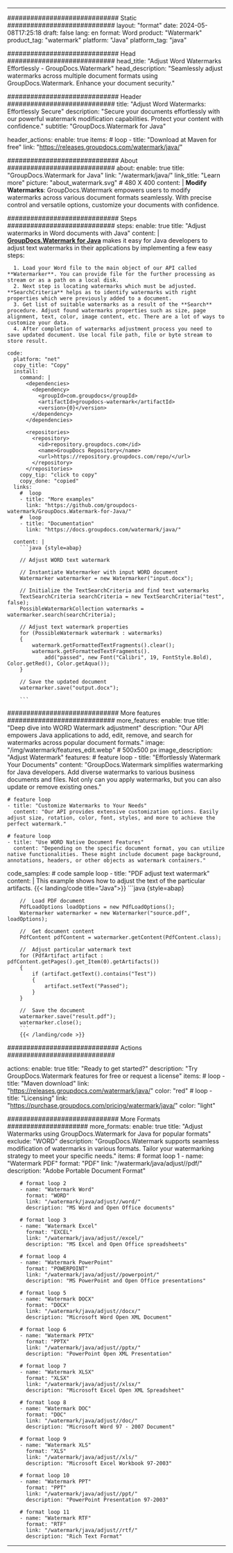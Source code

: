 
---
############################# Static ############################
layout: "format"
date:  2024-05-08T17:25:18
draft: false
lang: en
format: Word
product: "Watermark"
product_tag: "watermark"
platform: "Java"
platform_tag: "java"

############################# Head ############################
head_title: "Adjust Word Watermarks Effortlessly - GroupDocs.Watermark"
head_description: "Seamlessly adjust watermarks across multiple document formats using GroupDocs.Watermark. Enhance your document security."

############################# Header ############################
title: "Adjust Word Watermarks: Effortlessly Secure" 
description: "Secure your documents effortlessly with our powerful watermark modification capabilities. Protect your content with confidence."
subtitle: "GroupDocs.Watermark for Java" 

header_actions:
  enable: true
  items:
    #  loop
    - title: "Download at Maven for free"
      link: "https://releases.groupdocs.com/watermark/java/"
      
############################# About ############################
about:
    enable: true
    title: "GroupDocs.Watermark for Java"
    link: "/watermark/java/"
    link_title: "Learn more"
    picture: "about_watermark.svg" # 480 X 400
    content: |
       **Modify Watermarks**: GroupDocs.Watermark empowers users to modify watermarks across various document formats seamlessly. With precise control and versatile options, customize your documents with confidence.

############################# Steps ############################
steps:
    enable: true
    title: "Adjust watermarks in Word documents with Java"
    content: |
      **[GroupDocs.Watermark for Java](https://products.groupdocs.com/watermark/java/)** makes it easy for Java developers to adjust text watermarks in their applications by implementing a few easy steps:
      
      1. Load your Word file to the main object of our API called **Watermarker**. You can provide file for the further processing as stream or as a path on a local disk.
      2. Next step is locating watermarks which must be adjusted. **SearchCriteria** helps as to identify watermarks with right properties which were previously added to a document.
      3. Get list of suitable watermarks as a result of the **Search** procedure. Adjust found watermarks properties such as size, page alignment, text, color, image content, etc. There are a lot of ways to customize your data.
      4. After completion of watermarks adjustment process you need to save updated document. Use local file path, file or byte stream to store result.
   
    code:
      platform: "net"
      copy_title: "Copy"
      install:
        command: |
          <dependencies>
            <dependency>
              <groupId>com.groupdocs</groupId>
              <artifactId>groupdocs-watermark</artifactId>
              <version>{0}</version>
            </dependency>
          </dependencies>

          <repositories>
            <repository>
              <id>repository.groupdocs.com</id>
              <name>GroupDocs Repository</name>
              <url>https://repository.groupdocs.com/repo/</url>
            </repository>
          </repositories>
        copy_tip: "click to copy"
        copy_done: "copied"
      links:
        #  loop
        - title: "More examples"
          link: "https://github.com/groupdocs-watermark/GroupDocs.Watermark-for-Java/"
        #  loop
        - title: "Documentation"
          link: "https://docs.groupdocs.com/watermark/java/"
          
      content: |
        ```java {style=abap}

        // Adjust WORD text watermark

        // Instantiate Watermarker with input WORD document
        Watermarker watermarker = new Watermarker("input.docx");

        // Initialize the TextSearchCriteria and find text watermarks
        TextSearchCriteria searchCriteria = new TextSearchCriteria("test", false);
        PossibleWatermarkCollection watermarks = watermarker.search(searchCriteria);
        
        // Adjust text watermark properties
        for (PossibleWatermark watermark : watermarks)
        {
            watermark.getFormattedTextFragments().clear();
            watermark.getFormattedTextFragments().
                add("passed", new Font("Calibri", 19, FontStyle.Bold), Color.getRed(), Color.getAqua());
        }

        // Save the updated document
        watermarker.save("output.docx");
        
        ```            
        
############################# More features ############################
more_features:
  enable: true
  title: "Deep dive into WORD Watermark adjustment"
  description: "Our API empowers Java applications to add, edit, remove, and search for watermarks across popular document formats."
  image: "/img/watermark/features_edit.webp" # 500x500 px
  image_description: "Adjust Watermark"
  features:
    # feature loop
    - title: "Effortlessly Watermark Your Documents"
      content: "GroupDocs.Watermark simplifies watermarking for Java developers. Add diverse watermarks to various business documents and files. Not only can you apply watermarks, but you can also update or remove existing ones."

    # feature loop
    - title: "Customize Watermarks to Your Needs"
      content: "Our API provides extensive customization options. Easily adjust size, rotation, color, font, styles, and more to achieve the perfect watermark."

    # feature loop
    - title: "Use WORD Native Document Features"
      content: "Depending on the specific document format, you can utilize native functionalities. These might include document page background, annotations, headers, or other objects as watermark containers."
      
  code_samples:
    # code sample loop
    - title: "PDF adjust text watermark"
      content: |
        This example shows how to adjust the text of the particular artifacts.
        {{< landing/code title="Java">}}
        ```java {style=abap}
        
        //  Load PDF document
        PdfLoadOptions loadOptions = new PdfLoadOptions();
        Watermarker watermarker = new Watermarker("source.pdf", loadOptions);

        //  Get document content
        PdfContent pdfContent = watermarker.getContent(PdfContent.class);

        //  Adjust particular watermark text
        for (PdfArtifact artifact : pdfContent.getPages().get_Item(0).getArtifacts())
        {
            if (artifact.getText().contains("Test"))
            {
                artifact.setText("Passed");
            }
        }

        //  Save the document
        watermarker.save("result.pdf");
        watermarker.close();
        ```
        {{< /landing/code >}}


############################# Actions ############################

actions:
  enable: true
  title: "Ready to get started?"
  description: "Try GroupDocs.Watermark features for free or request a license"
  items:
    #  loop
    - title: "Maven download"
      link: "https://releases.groupdocs.com/watermark/java/"
      color: "red"
        #  loop
    - title: "Licensing"
      link: "https://purchase.groupdocs.com/pricing/watermark/java/"
      color: "light"


############################# More Formats #####################
more_formats:
    enable: true
    title: "Adjust Watermarks using GroupDocs.Watermark for Java for popular formats"
    exclude: "WORD"
    description: "GroupDocs.Watermark supports seamless modification of watermarks in various formats. Tailor your watermarking strategy to meet your specific needs."
    items: 
        # format loop 1
        - name: "Watermark PDF"
          format: "PDF"
          link: "/watermark/java/adjust//pdf/"
          description: "Adobe Portable Document Format"

        # format loop 2
        - name: "Watermark Word"
          format: "WORD"
          link: "/watermark/java/adjust//word/"
          description: "MS Word and Open Office documents"
          
        # format loop 3
        - name: "Watermark Excel"
          format: "EXCEL"
          link: "/watermark/java/adjust//excel/"
          description: "MS Excel and Open Office spreadsheets"

        # format loop 4
        - name: "Watermark PowerPoint"
          format: "POWERPOINT"
          link: "/watermark/java/adjust//powerpoint/"
          description: "MS PowerPoint and Open Office presentations"

        # format loop 5
        - name: "Watermark DOCX"
          format: "DOCX"
          link: "/watermark/java/adjust//docx/"
          description: "Microsoft Word Open XML Document"
          
        # format loop 6
        - name: "Watermark PPTX"
          format: "PPTX"
          link: "/watermark/java/adjust//pptx/"
          description: "PowerPoint Open XML Presentation"
          
        # format loop 7
        - name: "Watermark XLSX"
          format: "XLSX"
          link: "/watermark/java/adjust//xlsx/"
          description: "Microsoft Excel Open XML Spreadsheet"

        # format loop 8
        - name: "Watermark DOC"
          format: "DOC"
          link: "/watermark/java/adjust//doc/"
          description: "Microsoft Word 97 - 2007 Document"

        # format loop 9
        - name: "Watermark XLS"
          format: "XLS"
          link: "/watermark/java/adjust//xls/"
          description: "Microsoft Excel Workbook 97-2003"

        # format loop 10
        - name: "Watermark PPT"
          format: "PPT"
          link: "/watermark/java/adjust//ppt/"
          description: "PowerPoint Presentation 97-2003"

        # format loop 11
        - name: "Watermark RTF"
          format: "RTF"
          link: "/watermark/java/adjust//rtf/"
          description: "Rich Text Format"

---